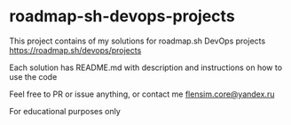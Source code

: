 # roadmap-sh-devops-projects
This project contains of my solutions for roadmap.sh DevOps projects
https://roadmap.sh/devops/projects

Each solution has README.md with description and instructions on how to use the code

Feel free to PR or issue anything, or contact me flensim.core@yandex.ru

For educational purposes only